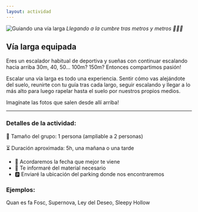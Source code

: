 ```yaml
---
layout: actividad
---
```


![Guiando una vía larga](./../assets/img/vía-larga-equipada.jpg)
*Llegando a la cumbre tras metros y metros 🧗🏻‍♀️*

## Vía larga equipada

Eres un escalador habitual de deportiva y sueñas con continuar escalando hacia arriba 30m, 40, 50... 100m? 150m? Entonces compartimos pasión!

Escalar una vía larga es todo una experiencia. Sentir cómo vas alejándote del suelo, reunirte con tu guía tras cada largo, seguir escalando y llegar a lo más alto para luego rapelar hasta el suelo por nuestros propios medios.

Imagínate las fotos que salen desde allí arriba!

* * *

### Detalles de la actividad:<br>
👥 Tamaño del grupo: 1 persona (ampliable a 2 personas)

⏳ Duración aproximada: 5h, una mañana o una tarde

*	📅 Acordaremos la fecha que mejor te viene
*	🎒 Te informaré del material necesario
*	🅿️ Enviaré la ubicación del parking donde nos encontraremos

### Ejemplos:<br>
Quan es fa Fosc, Supernova, Ley del Deseo, Sleepy Hollow
